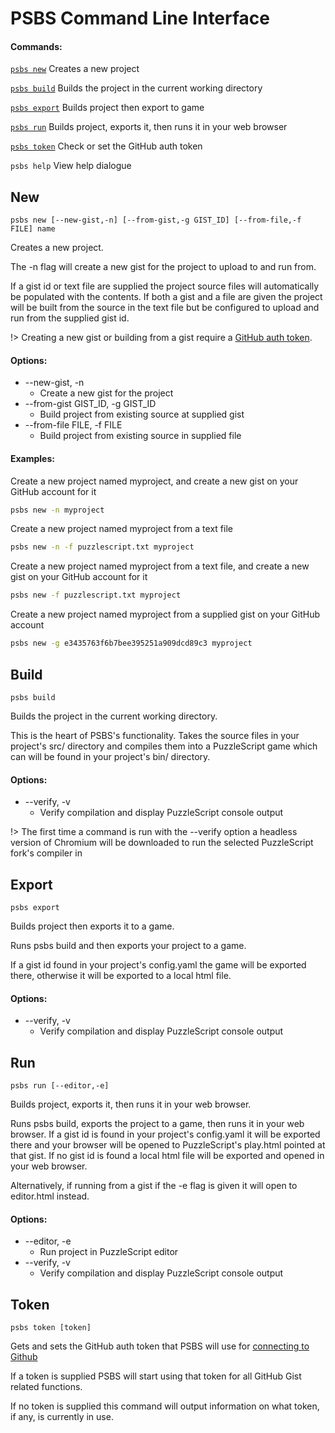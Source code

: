  # PSBS Command Line Interface

#### Commands:

[`psbs new`](command-line-interface#new) Creates a new project

[`psbs build`](command-line-interface#build) Builds the project in the current working directory

[`psbs export`](command-line-interface#export) Builds project then export to game

[`psbs run`](command-line-interface#run) Builds project, exports it, then runs it in your web browser

[`psbs token`](command-line-interface#token) Check or set the GitHub auth token

`psbs help` View help dialogue

## New

`psbs new [--new-gist,-n] [--from-gist,-g GIST_ID] [--from-file,-f FILE] name`

Creates a new project.

The -n flag will create a new gist for the project to upload to and run from.

If a gist id or text file are supplied the project source files will automatically be populated with the contents. If both a gist and a file are given the project will be built from the source in the text file but be configured to upload and run from the supplied gist id.

!> Creating a new gist or building from a gist require a [GitHub auth token](getting-started#connecting-to-github).

#### Options:
- --new-gist, -n
   - Create a new gist for the project
- --from-gist GIST_ID, -g GIST_ID
   - Build project from existing source at supplied gist
- --from-file FILE, -f FILE
   - Build project from existing source in supplied file

#### Examples:
Create a new project named myproject, and create a new gist on your GitHub account for it
```bash
psbs new -n myproject
```
Create a new project named myproject from a text file
```bash
psbs new -n -f puzzlescript.txt myproject
```
Create a new project named myproject from a text file, and create a new gist on your GitHub account for it
```bash
psbs new -f puzzlescript.txt myproject
```
Create a new project named myproject from a supplied gist on your GitHub account
```bash
psbs new -g e3435763f6b7bee395251a909dcd89c3 myproject
```
## Build

`psbs build`

Builds the project in the current working directory.

This is the heart of PSBS's functionality.  Takes the source files in your project's src/ directory and compiles them into a PuzzleScript game which can will be found in your project's bin/ directory.

#### Options:
- --verify, -v
   - Verify compilation and display PuzzleScript console output

!> The first time a command is run with the --verify option a headless version of Chromium will be downloaded to run the selected PuzzleScript fork's compiler in

## Export

`psbs export`

Builds project then exports it to a game.

Runs psbs build and then exports your project to a game.

If a gist id found in your project's config.yaml the game will be exported there, otherwise it will be exported to a local html file.

#### Options:
- --verify, -v
   - Verify compilation and display PuzzleScript console output

## Run

`psbs run [--editor,-e]`

Builds project, exports it, then runs it in your web browser.

Runs psbs build, exports the project to a game, then runs it in your web browser.  If a gist id is found in your project's config.yaml it will be exported there and your browser will be opened to PuzzleScript's play.html pointed at that gist.  If no gist id is found a local html file will be exported and opened in your web browser.

Alternatively, if running from a gist if the -e flag is given it will open to editor.html instead.

#### Options:
- --editor, -e
   - Run project in PuzzleScript editor
- --verify, -v
   - Verify compilation and display PuzzleScript console output

## Token

`psbs token [token]`

Gets and sets the GitHub auth token that PSBS will use for [connecting to Github](getting-started#connecting-to-github)

If a token is supplied PSBS will start using that token for all GitHub Gist related functions.

If no token is supplied this command will output information on what token, if any, is currently in use.
